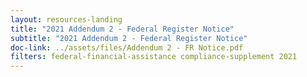 ```yaml
---
layout: resources-landing
title: "2021 Addendum 2 - Federal Register Notice"
subtitle: "2021 Addendum 2 - Federal Register Notice"
doc-link: ../assets/files/Addendum 2 - FR Notice.pdf
filters: federal-financial-assistance compliance-supplement 2021
---
```

